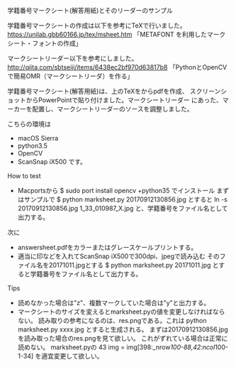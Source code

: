 学籍番号マークシート(解答用紙)とそのリーダーのサンプル

学籍番号マークシートの作成は以下を参考にTeXで行いました。
https://unilab.gbb60166.jp/tex/msheet.htm
「METAFONT を利用したマークシート・フォントの作成」

マークシートリーダー以下を参考にしました。
http://qiita.com/sbtseiji/items/6438ec2bf970d63817b8
「PythonとOpenCVで簡易OMR（マークシートリーダ）を作る」

学籍番号マークシート(解答用紙)は、上のTeXをからpdfを作成、
スクリーンショットからPowerPointで貼り付けました。マークシートリーダー
にあった、マーカーを配置し、マークシートリーダーのソースを調整しました。

こちらの環境は
* macOS Sierra
* python3.5
* OpenCV
* ScanSnap iX500
です。

How to test

* Macportsから
$ sudo port install opencv +python35
でインストール
まずはサンプルで
$ python marksheet.py 20170912130856.jpg
とすると
ln -s 20170912130856.jpg 1_33_010987_X.jpg
と、学籍番号をファイル名として出力する。

次に
* answersheet.pdfをカラーまたはグレースケールプリントする。
* 適当に印などを入れてScanSnap iX500で300dpi、jpegで読み込む
そのファイル名を20171011.jpgとする
$ python marksheet.py 20171011.jpg
とすると学籍番号をファイル名として出力する。

Tips
* 読めなかった場合は"z"、複数マークしていた場合は"y"と出力する。
* マークシートのサイズを変えるとmarksheet.pyの値を変更しなければならない。
読み取りの参考になるのは、res.pngである。これは
python marksheet.py xxxx.jpg
とすると生成される。
まずは20170912130856.jpgを読み取った場合のres.pngを見て欲しい。
これがずれている場合は正常に読めない。
marksheet.pyの
    43      img = img[398:_nrow*100-88,42:ncol*100-1-34]
を適宜変更して欲しい。

